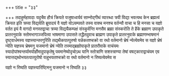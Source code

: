 +++
title = "३३"

+++
तदाहुर्महावदाः यदृचैव हौत्रं क्रियते यजुषाध्वर्यवं साम्नोद्गीथं
व्यारब्धा त्रयी विद्या भवत्यथ केन ब्रह्मत्वं क्रियत
इति त्रय्या विद्ययेति ब्रूयादयं वै यज्ञो योऽयम्पवते तस्य वाक्च
मनश्च वर्तन्यौ वाचा च हि मनसा च यज्ञो वर्तत इयं वै वागदो
मनस्तद्वाचा त्रय्या विद्ययैकम्पक्षं संस्कुर्वन्ति मनसैव
ब्रह्मा संस्करोति ते हैके ब्रह्माण उपाकृते प्रातरनुवाके
स्तोमभागाञ्जपित्वा भाषमाणा उपासते
तद्धैतदुवाच ब्राह्मण उपाकृते प्रातरनुवाके
ब्रह्माणम्भाषमानं दृष्ट्वार्धमस्य
यज्ञस्यान्तरगुरिति तद्यथैकपात्पुरुषो
यन्नेकतश्चक्रो वा रथो वर्तमानो भ्रेषं न्येत्येवमेव स
यज्ञो भ्रेषं न्येति यज्ञस्य भ्रेषमनु यजमानो भ्रेषं न्येति
तस्माद्ब्रह्मोपाकृते प्रातरौवाके वाचंयमः
स्यादोपांश्वन्तर्यामयोर्होमादुपाकृतेषु पवमानेष्वोदृचोऽथ यानि
स्तोत्राणि सशस्त्राण्या तेषां वषट्काराद्वाचंयम एव
स्यात्तद्यथोभयतःपात्पुरोषो यन्नुभयतश्चक्रो वा रथो वर्तमानो
न रिष्यत्येवमेव स 

यज्ञो न रिष्यति यज्ञस्यारिष्टिमनु यजमानो न रिष्यति ३३




 

